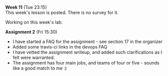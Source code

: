 **Week 11** (Tue 23:15)  
This week's lesson is posted. There is no survey for it.

Working on this week's lab.

**Assignment 2** (Fri 15:30)
- I have started a FAQ for the assignment - see section 17 in the organizer
- Added some travis-ci links in the devops FAQ
- I have vetted the assignment writeup, and added such
clarifications as I felt were warranted.
- The assignment has four main jobs, and teams of four or five -
sounds like a good match to me :)

